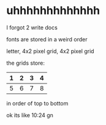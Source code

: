 # uhhhhhhhhhhhhh

I forgot 2 write docs

fonts are stored in a weird order

letter, 4x2 pixel grid, 4x2 pixel grid

the grids store:

|1|2|3|4|
|---|---|---|---|
|5|6|7|8|

in order of top to bottom

ok its like 10:24 gn
